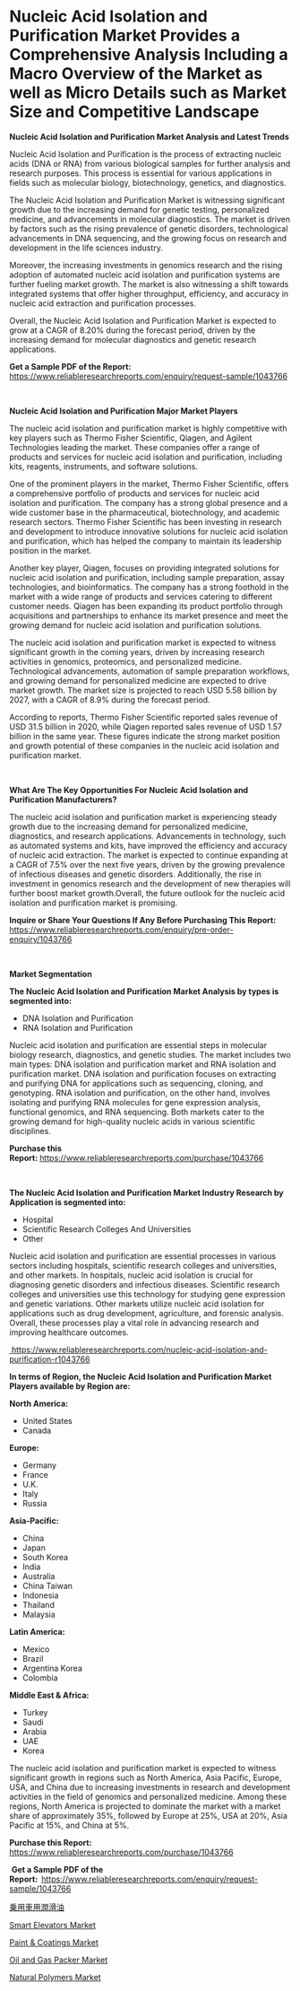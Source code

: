 <p><h1>Nucleic Acid Isolation and Purification Market Provides a Comprehensive Analysis Including a Macro Overview of the Market as well as Micro Details such as Market Size and Competitive Landscape</h1></p><p><strong>Nucleic Acid Isolation and Purification Market Analysis and Latest Trends</strong></p>
<p><p>Nucleic Acid Isolation and Purification is the process of extracting nucleic acids (DNA or RNA) from various biological samples for further analysis and research purposes. This process is essential for various applications in fields such as molecular biology, biotechnology, genetics, and diagnostics.</p><p>The Nucleic Acid Isolation and Purification Market is witnessing significant growth due to the increasing demand for genetic testing, personalized medicine, and advancements in molecular diagnostics. The market is driven by factors such as the rising prevalence of genetic disorders, technological advancements in DNA sequencing, and the growing focus on research and development in the life sciences industry.</p><p>Moreover, the increasing investments in genomics research and the rising adoption of automated nucleic acid isolation and purification systems are further fueling market growth. The market is also witnessing a shift towards integrated systems that offer higher throughput, efficiency, and accuracy in nucleic acid extraction and purification processes.</p><p>Overall, the Nucleic Acid Isolation and Purification Market is expected to grow at a CAGR of 8.20% during the forecast period, driven by the increasing demand for molecular diagnostics and genetic research applications.</p></p>
<p><strong>Get a Sample PDF of the Report:&nbsp;</strong> <a href="https://www.reliableresearchreports.com/enquiry/request-sample/1043766">https://www.reliableresearchreports.com/enquiry/request-sample/1043766</a></p>
<p>&nbsp;</p>
<p><strong>Nucleic Acid Isolation and Purification Major Market Players</strong></p>
<p><p>The nucleic acid isolation and purification market is highly competitive with key players such as Thermo Fisher Scientific, Qiagen, and Agilent Technologies leading the market. These companies offer a range of products and services for nucleic acid isolation and purification, including kits, reagents, instruments, and software solutions.</p><p>One of the prominent players in the market, Thermo Fisher Scientific, offers a comprehensive portfolio of products and services for nucleic acid isolation and purification. The company has a strong global presence and a wide customer base in the pharmaceutical, biotechnology, and academic research sectors. Thermo Fisher Scientific has been investing in research and development to introduce innovative solutions for nucleic acid isolation and purification, which has helped the company to maintain its leadership position in the market.</p><p>Another key player, Qiagen, focuses on providing integrated solutions for nucleic acid isolation and purification, including sample preparation, assay technologies, and bioinformatics. The company has a strong foothold in the market with a wide range of products and services catering to different customer needs. Qiagen has been expanding its product portfolio through acquisitions and partnerships to enhance its market presence and meet the growing demand for nucleic acid isolation and purification solutions.</p><p>The nucleic acid isolation and purification market is expected to witness significant growth in the coming years, driven by increasing research activities in genomics, proteomics, and personalized medicine. Technological advancements, automation of sample preparation workflows, and growing demand for personalized medicine are expected to drive market growth. The market size is projected to reach USD 5.58 billion by 2027, with a CAGR of 8.9% during the forecast period.</p><p>According to reports, Thermo Fisher Scientific reported sales revenue of USD 31.5 billion in 2020, while Qiagen reported sales revenue of USD 1.57 billion in the same year. These figures indicate the strong market position and growth potential of these companies in the nucleic acid isolation and purification market.</p></p>
<p>&nbsp;</p>
<p><strong>What Are The Key Opportunities For Nucleic Acid Isolation and Purification Manufacturers?</strong></p>
<p><p>The nucleic acid isolation and purification market is experiencing steady growth due to the increasing demand for personalized medicine, diagnostics, and research applications. Advancements in technology, such as automated systems and kits, have improved the efficiency and accuracy of nucleic acid extraction. The market is expected to continue expanding at a CAGR of 7.5% over the next five years, driven by the growing prevalence of infectious diseases and genetic disorders. Additionally, the rise in investment in genomics research and the development of new therapies will further boost market growth.Overall, the future outlook for the nucleic acid isolation and purification market is promising.</p></p>
<p><strong>Inquire or Share Your Questions If Any Before Purchasing This Report:</strong> <a href="https://www.reliableresearchreports.com/enquiry/pre-order-enquiry/1043766">https://www.reliableresearchreports.com/enquiry/pre-order-enquiry/1043766</a></p>
<p>&nbsp;</p>
<p><strong>Market Segmentation</strong></p>
<p><strong>The Nucleic Acid Isolation and Purification Market Analysis by types is segmented into:</strong></p>
<p><ul><li>DNA Isolation and Purification</li><li>RNA Isolation and Purification</li></ul></p>
<p><p>Nucleic acid isolation and purification are essential steps in molecular biology research, diagnostics, and genetic studies. The market includes two main types: DNA isolation and purification market and RNA isolation and purification market. DNA isolation and purification focuses on extracting and purifying DNA for applications such as sequencing, cloning, and genotyping. RNA isolation and purification, on the other hand, involves isolating and purifying RNA molecules for gene expression analysis, functional genomics, and RNA sequencing. Both markets cater to the growing demand for high-quality nucleic acids in various scientific disciplines.</p></p>
<p><strong>Purchase this Report:&nbsp;</strong><a href="https://www.reliableresearchreports.com/purchase/1043766">https://www.reliableresearchreports.com/purchase/1043766</a></p>
<p>&nbsp;</p>
<p><strong>The Nucleic Acid Isolation and Purification Market Industry Research by Application is segmented into:</strong></p>
<p><ul><li>Hospital</li><li>Scientific Research Colleges And Universities</li><li>Other</li></ul></p>
<p><p>Nucleic acid isolation and purification are essential processes in various sectors including hospitals, scientific research colleges and universities, and other markets. In hospitals, nucleic acid isolation is crucial for diagnosing genetic disorders and infectious diseases. Scientific research colleges and universities use this technology for studying gene expression and genetic variations. Other markets utilize nucleic acid isolation for applications such as drug development, agriculture, and forensic analysis. Overall, these processes play a vital role in advancing research and improving healthcare outcomes.</p></p>
<p><a href="https://www.reliableresearchreports.com/nucleic-acid-isolation-and-purification-r1043766">&nbsp;https://www.reliableresearchreports.com/nucleic-acid-isolation-and-purification-r1043766</a></p>
<p><strong>In terms of Region, the Nucleic Acid Isolation and Purification Market Players available by Region are:</strong></p>
<p>
    <p> <strong> North America: </strong>
        <ul>
            <li>United States</li>
            <li>Canada</li>
        </ul>
        </p> 
    <p> <strong> Europe: </strong>
        <ul>
            <li>Germany</li>
            <li>France</li>
            <li>U.K.</li>
            <li>Italy</li>
            <li>Russia</li>
        </ul>
        </p> 
    <p> <strong> Asia-Pacific: </strong>
        <ul>
            <li>China</li>
            <li>Japan</li>
            <li>South Korea</li>
            <li>India</li>
            <li>Australia</li>
            <li>China Taiwan</li>
            <li>Indonesia</li>
            <li>Thailand</li>
            <li>Malaysia</li>
        </ul>
        </p> 
    <p> <strong> Latin America: </strong>
        <ul>
            <li>Mexico</li>
            <li>Brazil</li>
            <li>Argentina Korea</li>
            <li>Colombia</li>
        </ul>
        </p> 
    <p> <strong> Middle East & Africa: </strong>
        <ul>
            <li>Turkey</li>
            <li>Saudi</li>
            <li>Arabia</li>
            <li>UAE</li>
            <li>Korea</li>
        </ul>
    </p>
    </p>
<p><p>The nucleic acid isolation and purification market is expected to witness significant growth in regions such as North America, Asia Pacific, Europe, USA, and China due to increasing investments in research and development activities in the field of genomics and personalized medicine. Among these regions, North America is projected to dominate the market with a market share of approximately 35%, followed by Europe at 25%, USA at 20%, Asia Pacific at 15%, and China at 5%.</p></p>
<p><strong>Purchase this Report: </strong><a href="https://www.reliableresearchreports.com/purchase/1043766">https://www.reliableresearchreports.com/purchase/1043766</a></p>
<p>&nbsp;<strong>Get a Sample PDF of the Report:&nbsp;&nbsp;</strong><a href="https://www.reliableresearchreports.com/enquiry/request-sample/1043766">https://www.reliableresearchreports.com/enquiry/request-sample/1043766</a></p>
<p><strong></strong></p>
<p><p><a href="https://github.com/SantosDicki04/Market-Research-Report-List-1/blob/main/462603121652.md">乗用車用潤滑油</a></p><p><a href="https://github.com/juniordelafrance/Market-Research-Report-List-2/blob/main/smart-elevators-market.md">Smart Elevators Market</a></p><p><a href="https://issuu.com/reportprime-2/docs/paint-coatings-market-size-2030.pptx">Paint & Coatings Market</a></p><p><a href="https://github.com/jaidynmorantestelletmjzya/Market-Research-Report-List-2/blob/main/oil-and-gas-packer-market.md">Oil and Gas Packer Market</a></p><p><a href="https://issuu.com/reportprime-2/docs/natural-polymers-market-size-2030.pptx">Natural Polymers Market</a></p></p>